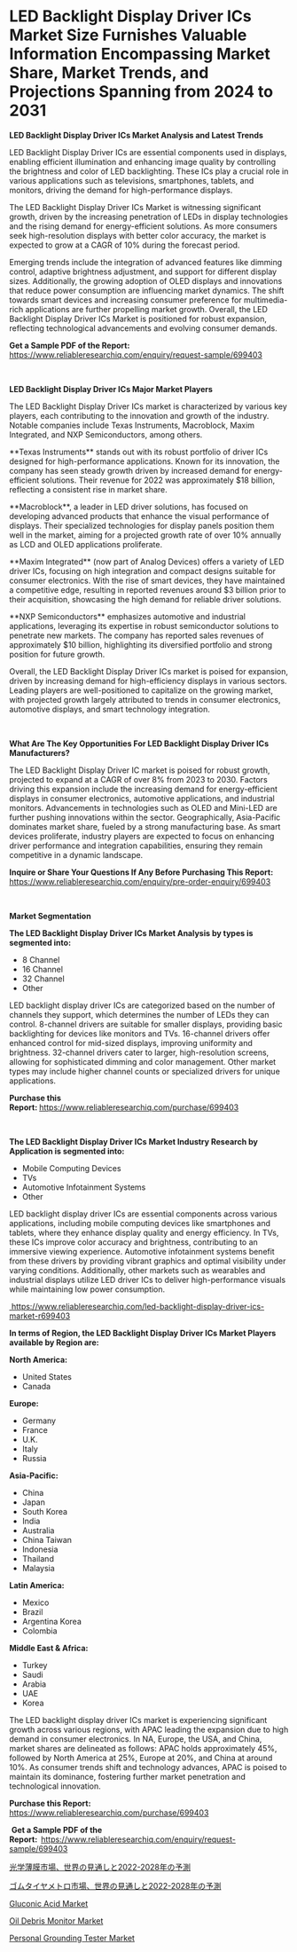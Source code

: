 <p><h1>LED Backlight Display Driver ICs Market Size Furnishes Valuable Information Encompassing Market Share, Market Trends, and Projections Spanning from 2024 to 2031</h1></p><p><strong>LED Backlight Display Driver ICs Market Analysis and Latest Trends</strong></p>
<p><p>LED Backlight Display Driver ICs are essential components used in displays, enabling efficient illumination and enhancing image quality by controlling the brightness and color of LED backlighting. These ICs play a crucial role in various applications such as televisions, smartphones, tablets, and monitors, driving the demand for high-performance displays.</p><p>The LED Backlight Display Driver ICs Market is witnessing significant growth, driven by the increasing penetration of LEDs in display technologies and the rising demand for energy-efficient solutions. As more consumers seek high-resolution displays with better color accuracy, the market is expected to grow at a CAGR of 10% during the forecast period. </p><p>Emerging trends include the integration of advanced features like dimming control, adaptive brightness adjustment, and support for different display sizes. Additionally, the growing adoption of OLED displays and innovations that reduce power consumption are influencing market dynamics. The shift towards smart devices and increasing consumer preference for multimedia-rich applications are further propelling market growth. Overall, the LED Backlight Display Driver ICs Market is positioned for robust expansion, reflecting technological advancements and evolving consumer demands.</p></p>
<p><strong>Get a Sample PDF of the Report:&nbsp;</strong> <a href="https://www.reliableresearchiq.com/enquiry/request-sample/699403">https://www.reliableresearchiq.com/enquiry/request-sample/699403</a></p>
<p>&nbsp;</p>
<p><strong>LED Backlight Display Driver ICs Major Market Players</strong></p>
<p><p>The LED Backlight Display Driver ICs market is characterized by various key players, each contributing to the innovation and growth of the industry. Notable companies include Texas Instruments, Macroblock, Maxim Integrated, and NXP Semiconductors, among others.</p><p>**Texas Instruments** stands out with its robust portfolio of driver ICs designed for high-performance applications. Known for its innovation, the company has seen steady growth driven by increased demand for energy-efficient solutions. Their revenue for 2022 was approximately $18 billion, reflecting a consistent rise in market share.</p><p>**Macroblock**, a leader in LED driver solutions, has focused on developing advanced products that enhance the visual performance of displays. Their specialized technologies for display panels position them well in the market, aiming for a projected growth rate of over 10% annually as LCD and OLED applications proliferate.</p><p>**Maxim Integrated** (now part of Analog Devices) offers a variety of LED driver ICs, focusing on high integration and compact designs suitable for consumer electronics. With the rise of smart devices, they have maintained a competitive edge, resulting in reported revenues around $3 billion prior to their acquisition, showcasing the high demand for reliable driver solutions.</p><p>**NXP Semiconductors** emphasizes automotive and industrial applications, leveraging its expertise in robust semiconductor solutions to penetrate new markets. The company has reported sales revenues of approximately $10 billion, highlighting its diversified portfolio and strong position for future growth.</p><p>Overall, the LED Backlight Display Driver ICs market is poised for expansion, driven by increasing demand for high-efficiency displays in various sectors. Leading players are well-positioned to capitalize on the growing market, with projected growth largely attributed to trends in consumer electronics, automotive displays, and smart technology integration.</p></p>
<p>&nbsp;</p>
<p><strong>What Are The Key Opportunities For LED Backlight Display Driver ICs Manufacturers?</strong></p>
<p><p>The LED Backlight Display Driver IC market is poised for robust growth, projected to expand at a CAGR of over 8% from 2023 to 2030. Factors driving this expansion include the increasing demand for energy-efficient displays in consumer electronics, automotive applications, and industrial monitors. Advancements in technologies such as OLED and Mini-LED are further pushing innovations within the sector. Geographically, Asia-Pacific dominates market share, fueled by a strong manufacturing base. As smart devices proliferate, industry players are expected to focus on enhancing driver performance and integration capabilities, ensuring they remain competitive in a dynamic landscape.</p></p>
<p><strong>Inquire or Share Your Questions If Any Before Purchasing This Report:</strong> <a href="https://www.reliableresearchiq.com/enquiry/pre-order-enquiry/699403">https://www.reliableresearchiq.com/enquiry/pre-order-enquiry/699403</a></p>
<p>&nbsp;</p>
<p><strong>Market Segmentation</strong></p>
<p><strong>The LED Backlight Display Driver ICs Market Analysis by types is segmented into:</strong></p>
<p><ul><li>8 Channel</li><li>16 Channel</li><li>32 Channel</li><li>Other</li></ul></p>
<p><p>LED backlight display driver ICs are categorized based on the number of channels they support, which determines the number of LEDs they can control. 8-channel drivers are suitable for smaller displays, providing basic backlighting for devices like monitors and TVs. 16-channel drivers offer enhanced control for mid-sized displays, improving uniformity and brightness. 32-channel drivers cater to larger, high-resolution screens, allowing for sophisticated dimming and color management. Other market types may include higher channel counts or specialized drivers for unique applications.</p></p>
<p><strong>Purchase this Report:&nbsp;</strong><a href="https://www.reliableresearchiq.com/purchase/699403">https://www.reliableresearchiq.com/purchase/699403</a></p>
<p>&nbsp;</p>
<p><strong>The LED Backlight Display Driver ICs Market Industry Research by Application is segmented into:</strong></p>
<p><ul><li>Mobile Computing Devices</li><li>TVs</li><li>Automotive Infotainment Systems</li><li>Other</li></ul></p>
<p><p>LED backlight display driver ICs are essential components across various applications, including mobile computing devices like smartphones and tablets, where they enhance display quality and energy efficiency. In TVs, these ICs improve color accuracy and brightness, contributing to an immersive viewing experience. Automotive infotainment systems benefit from these drivers by providing vibrant graphics and optimal visibility under varying conditions. Additionally, other markets such as wearables and industrial displays utilize LED driver ICs to deliver high-performance visuals while maintaining low power consumption.</p></p>
<p><a href="https://www.reliableresearchiq.com/led-backlight-display-driver-ics-market-r699403">&nbsp;https://www.reliableresearchiq.com/led-backlight-display-driver-ics-market-r699403</a></p>
<p><strong>In terms of Region, the LED Backlight Display Driver ICs Market Players available by Region are:</strong></p>
<p>
    <p> <strong> North America: </strong>
        <ul>
            <li>United States</li>
            <li>Canada</li>
        </ul>
        </p> 
    <p> <strong> Europe: </strong>
        <ul>
            <li>Germany</li>
            <li>France</li>
            <li>U.K.</li>
            <li>Italy</li>
            <li>Russia</li>
        </ul>
        </p> 
    <p> <strong> Asia-Pacific: </strong>
        <ul>
            <li>China</li>
            <li>Japan</li>
            <li>South Korea</li>
            <li>India</li>
            <li>Australia</li>
            <li>China Taiwan</li>
            <li>Indonesia</li>
            <li>Thailand</li>
            <li>Malaysia</li>
        </ul>
        </p> 
    <p> <strong> Latin America: </strong>
        <ul>
            <li>Mexico</li>
            <li>Brazil</li>
            <li>Argentina Korea</li>
            <li>Colombia</li>
        </ul>
        </p> 
    <p> <strong> Middle East & Africa: </strong>
        <ul>
            <li>Turkey</li>
            <li>Saudi</li>
            <li>Arabia</li>
            <li>UAE</li>
            <li>Korea</li>
        </ul>
    </p>
    </p>
<p><p>The LED backlight display driver ICs market is experiencing significant growth across various regions, with APAC leading the expansion due to high demand in consumer electronics. In NA, Europe, the USA, and China, market shares are delineated as follows: APAC holds approximately 45%, followed by North America at 25%, Europe at 20%, and China at around 10%. As consumer trends shift and technology advances, APAC is poised to maintain its dominance, fostering further market penetration and technological innovation.</p></p>
<p><strong>Purchase this Report: </strong><a href="https://www.reliableresearchiq.com/purchase/699403">https://www.reliableresearchiq.com/purchase/699403</a></p>
<p>&nbsp;<strong>Get a Sample PDF of the Report:&nbsp;&nbsp;</strong><a href="https://www.reliableresearchiq.com/enquiry/request-sample/699403">https://www.reliableresearchiq.com/enquiry/request-sample/699403</a></p>
<p><strong></strong></p>
<p><p><a href="https://medium.com/@eunawiegad2023/optical-thin-film-market-global-outlook-and-forecast-2022-2028-651cc090579a">光学薄膜市場、世界の見通しと2022-2028年の予測</a></p><p><a href="https://medium.com/@eunawiegad2023/rubber-tyred-metros-market-global-outlook-and-forecast-2022-2028-bb1379d7c3a9">ゴムタイヤメトロ市場、世界の見通しと2022-2028年の予測</a></p><p><a href="https://issuu.com/reportprime-2/docs/gluconic-acid-market-size-2030.pptx_53a610376ca8e2">Gluconic Acid Market</a></p><p><a href="https://medium.com/@anne.mitchell45476/the-growth-of-the-oil-debris-monitor-market-has-been-significant-driven-by-various-critical-2b509e4755ed">Oil Debris Monitor Market</a></p><p><a href="https://medium.com/@marycampbell8662022/market-insights-global-personal-grounding-tester-market-forecast-and-innovation-trends-2024-2031-154edbe96cd6">Personal Grounding Tester Market</a></p></p>